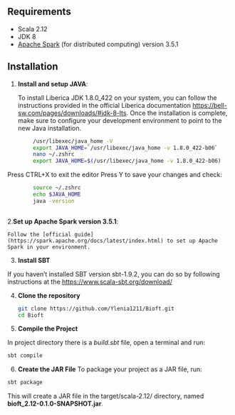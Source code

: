 ## Requirements
- Scala 2.12 
- JDK 8
- [Apache Spark](https://spark.apache.org/) (for distributed computing) version 3.5.1


## Installation

1. **Install and setup JAVA**:

    To install Liberica JDK 1.8.0_422 on your system, you can follow the instructions provided in the official Liberica documentation https://bell-sw.com/pages/downloads/#jdk-8-lts. Once the installation is complete, make sure to configure your development environment to point to the new Java installation.

```bash
        /usr/libexec/java_home -V
        export JAVA_HOME=`/usr/libexec/java_home -v 1.8.0_422-b06`
        nano ~/.zshrc
        export JAVA_HOME=$(/usr/libexec/java_home -v 1.8.0_422-b06)
```
Press CTRL+X to exit the editor Press Y to save your changes and check:
        
```bash        
        source ~/.zshrc
        echo $JAVA_HOME
        java -version
 
```
2.**Set up Apache Spark version 3.5.1**:

    Follow the [official guide](https://spark.apache.org/docs/latest/index.html) to set up Apache Spark in your environment.

3. **Install SBT**
   
If you haven’t installed SBT version sbt-1.9.2, you can do so by following instructions at the https://www.scala-sbt.org/download/

4. **Clone the repository**

    ```bash
    git clone https://github.com/Ylenia1211/Bioft.git
    cd Bioft
    ```

5. **Compile the Project**
   
In project directory there is a *build.sbt* file, open a terminal and run:

```bash
sbt compile
```

6. **Create the JAR File**
To package your project as a JAR file, run:

```bash
sbt package
```

This will create a JAR file in the target/scala-2.12/ directory, named **bioft_2.12-0.1.0-SNAPSHOT.jar**.



